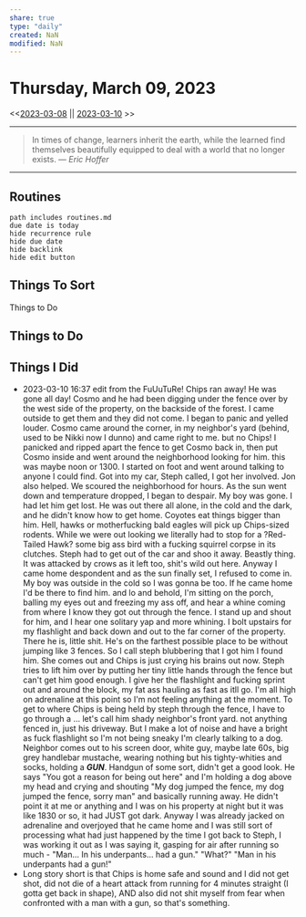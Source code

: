 ```yaml
---
share: true
type: "daily"
created: NaN 
modified: NaN
---
```

# Thursday, March 09, 2023
<<[2023-03-08](./2023-03-08.md#) || [2023-03-10](./2023-03-10.md#) >>

---

> In times of change, learners inherit the earth, while the learned find themselves beautifully equipped to deal with a world that no longer exists.
> — <cite>Eric Hoffer</cite>

---
 
## Routines
```tasks
path includes routines.md
due date is today
hide recurrence rule
hide due date
hide backlink
hide edit button
```

## Things To Sort
Things to Do




## Things to Do

## Things I Did
- 2023-03-10 16:37 edit from the FuUuTuRe!  Chips ran away!  He was gone all day!  Cosmo and he had been digging under the fence over by the west side of the property, on the backside of the forest.  I came outside to get them and they did not come.  I began to panic and yelled louder.  Cosmo came around the corner, in my neighbor's yard (behind, used to be Nikki now I dunno) and came right to me.  but no Chips!  I panicked and ripped apart the fence to get Cosmo back in, then put Cosmo inside and went around the neighborhood looking for him.  this was maybe noon or 1300.  I started on foot and went around talking to anyone I could find.  Got into my car, Steph called, I got her involved.  Jon also helped.  We scoured the neighborhood for hours.  As the sun went down and temperature dropped, I began to despair.  My boy was gone.  I had let him get lost.  He was out there all alone, in the cold and the dark, and he didn't know how to get home.  Coyotes eat things bigger than him.  Hell, hawks or motherfucking bald eagles will pick up Chips-sized rodents.  While we were out looking we literally had to stop for a ?Red-Tailed Hawk? some big ass bird with a fucking squirrel corpse in its clutches.  Steph had to get out of the car and shoo it away.  Beastly thing.  It was attacked by crows as it left too, shit's wild out here.  Anyway I came home despondent and as the sun finally set, I refused to come in.  My boy was outside in the cold so I was gonna be too.  If he came home I'd be there to find him.  and lo and behold, I'm sitting on the porch, balling my eyes out and freezing my ass off, and hear a whine coming from where I know they got out through the fence.  I stand up and shout for him, and I hear one solitary yap and more whining.  I bolt upstairs for my flashlight and back down and out to the far corner of the property.  There he is, little shit.  He's on the farthest possible place to be without jumping like 3 fences.  So I call steph blubbering that I got him I found him.  She comes out and Chips is just crying his brains out now.  Steph tries to lift him over by putting her tiny little hands through the fence but can't get him good enough.  I give her the flashlight and fucking sprint out and around the block, my fat ass hauling as fast as itll go.  I'm all high on adrenaline at this point so I'm not feeling anything at the moment.  To get to where Chips is being held by steph through the fence, I have to go through a ... let's call him shady neighbor's front yard.  not anything fenced in, just his driveway.  But I make a lot of noise and have a bright as fuck flashlight so I'm not being sneaky I'm clearly talking to a dog.  Neighbor comes out to his screen door, white guy, maybe late 60s, big grey handlebar mustache, wearing nothing but his tighty-whities and socks, holding a ***GUN***.  Handgun of some sort, didn't get a good look.  He says "You got a reason for being out here" and I'm holding a dog above my head and crying and shouting "My dog jumped the fence, my dog jumped the fence, sorry man" and basically running away.  He didn't point it at me or anything and I was on his property at night but it was like 1830 or so, it had JUST got dark.  Anyway I was already jacked on adrenaline and overjoyed that he came home and I was still sort of processing what had just happened by the time I got back to Steph, I was working it out as I was saying it, gasping for air after running so much - "Man... In his underpants... had a gun."  "What?"  "Man in his underpants had a gun!"
- Long story short is that Chips is home safe and sound and I did not get shot, did not die of a heart attack from running for 4 minutes straight (I gotta get back in shape), AND also did not shit myself from fear when confronted with a man with a gun, so that's something.